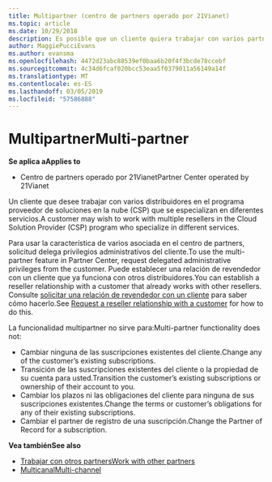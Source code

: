 ```yaml
---
title: Multipartner (centro de partners operado por 21Vianet)
ms.topic: article
ms.date: 10/29/2018
description: Es posible que un cliente quiera trabajar con varios partners especializados en distintos servicios en el programa Proveedor de soluciones en la nube.
author: MaggiePucciEvans
ms.author: evansma
ms.openlocfilehash: 4472d23abc88539ef0baa6b20f4f3bcde78ccebf
ms.sourcegitcommit: 4c34d6fcaf020bcc53eaa5f0379011a56149a14f
ms.translationtype: MT
ms.contentlocale: es-ES
ms.lasthandoff: 03/05/2019
ms.locfileid: "57586888"
---
```

# <a name="multi-partner"></a><span data-ttu-id="5631b-103">Multipartner</span><span class="sxs-lookup"><span data-stu-id="5631b-103">Multi-partner</span></span>

<span data-ttu-id="5631b-104">**Se aplica a**</span><span class="sxs-lookup"><span data-stu-id="5631b-104">**Applies to**</span></span>

-   <span data-ttu-id="5631b-105">Centro de partners operado por 21Vianet</span><span class="sxs-lookup"><span data-stu-id="5631b-105">Partner Center operated by 21Vianet</span></span>


<span data-ttu-id="5631b-106">Un cliente que desee trabajar con varios distribuidores en el programa proveedor de soluciones en la nube (CSP) que se especializan en diferentes servicios.</span><span class="sxs-lookup"><span data-stu-id="5631b-106">A customer may wish to work with multiple resellers in the Cloud Solution Provider (CSP) program who specialize in different services.</span></span>

<span data-ttu-id="5631b-107">Para usar la característica de varios asociada en el centro de partners, solicitud delega privilegios administrativos del cliente.</span><span class="sxs-lookup"><span data-stu-id="5631b-107">To use the multi-partner feature in Partner Center, request delegated administrative privileges from the customer.</span></span> <span data-ttu-id="5631b-108">Puede establecer una relación de revendedor con un cliente que ya funciona con otros distribuidores.</span><span class="sxs-lookup"><span data-stu-id="5631b-108">You can establish a reseller relationship with a customer that already works with other resellers.</span></span> <span data-ttu-id="5631b-109">Consulte [solicitar una relación de revendedor con un cliente](request-a-relationship-with-a-customer.md) para saber cómo hacerlo.</span><span class="sxs-lookup"><span data-stu-id="5631b-109">See [Request a reseller relationship with a customer](request-a-relationship-with-a-customer.md) for how to do this.</span></span>

<span data-ttu-id="5631b-110">La funcionalidad multipartner no sirve para:</span><span class="sxs-lookup"><span data-stu-id="5631b-110">Multi-partner functionality does not:</span></span>

-   <span data-ttu-id="5631b-111">Cambiar ninguna de las suscripciones existentes del cliente.</span><span class="sxs-lookup"><span data-stu-id="5631b-111">Change any of the customer’s existing subscriptions.</span></span>
-   <span data-ttu-id="5631b-112">Transición de las suscripciones existentes del cliente o la propiedad de su cuenta para usted.</span><span class="sxs-lookup"><span data-stu-id="5631b-112">Transition the customer’s existing subscriptions or ownership of their account to you.</span></span>
-   <span data-ttu-id="5631b-113">Cambiar los plazos ni las obligaciones del cliente para ninguna de sus suscripciones existentes.</span><span class="sxs-lookup"><span data-stu-id="5631b-113">Change the terms or customer’s obligations for any of their existing subscriptions.</span></span>
-   <span data-ttu-id="5631b-114">Cambiar el partner de registro de una suscripción.</span><span class="sxs-lookup"><span data-stu-id="5631b-114">Change the Partner of Record for a subscription.</span></span>

<span data-ttu-id="5631b-115">**Vea también**</span><span class="sxs-lookup"><span data-stu-id="5631b-115">**See also**</span></span>

-   [<span data-ttu-id="5631b-116">Trabajar con otros partners</span><span class="sxs-lookup"><span data-stu-id="5631b-116">Work with other partners</span></span>](work-with-other-partners.md)
-   [<span data-ttu-id="5631b-117">Multicanal</span><span class="sxs-lookup"><span data-stu-id="5631b-117">Multi-channel</span></span>](multichannel.md)

 




